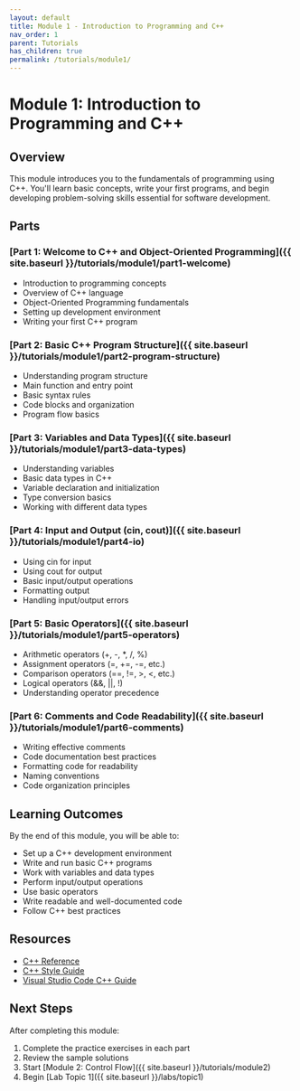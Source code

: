 ```yaml
---
layout: default
title: Module 1 - Introduction to Programming and C++
nav_order: 1
parent: Tutorials
has_children: true
permalink: /tutorials/module1/
---
```


# Module 1: Introduction to Programming and C++

## Overview
This module introduces you to the fundamentals of programming using C++. You'll learn basic concepts, write your first programs, and begin developing problem-solving skills essential for software development.

## Parts

### [Part 1: Welcome to C++ and Object-Oriented Programming]({{ site.baseurl }}/tutorials/module1/part1-welcome)
- Introduction to programming concepts
- Overview of C++ language
- Object-Oriented Programming fundamentals
- Setting up development environment
- Writing your first C++ program

### [Part 2: Basic C++ Program Structure]({{ site.baseurl }}/tutorials/module1/part2-program-structure)
- Understanding program structure
- Main function and entry point
- Basic syntax rules
- Code blocks and organization
- Program flow basics

### [Part 3: Variables and Data Types]({{ site.baseurl }}/tutorials/module1/part3-data-types)
- Understanding variables
- Basic data types in C++
- Variable declaration and initialization
- Type conversion basics
- Working with different data types

### [Part 4: Input and Output (cin, cout)]({{ site.baseurl }}/tutorials/module1/part4-io)
- Using cin for input
- Using cout for output
- Basic input/output operations
- Formatting output
- Handling input/output errors

### [Part 5: Basic Operators]({{ site.baseurl }}/tutorials/module1/part5-operators)
- Arithmetic operators (+, -, *, /, %)
- Assignment operators (=, +=, -=, etc.)
- Comparison operators (==, !=, >, <, etc.)
- Logical operators (&&, ||, !)
- Understanding operator precedence

### [Part 6: Comments and Code Readability]({{ site.baseurl }}/tutorials/module1/part6-comments)
- Writing effective comments
- Code documentation best practices
- Formatting code for readability
- Naming conventions
- Code organization principles

## Learning Outcomes
By the end of this module, you will be able to:
- Set up a C++ development environment
- Write and run basic C++ programs
- Work with variables and data types
- Perform input/output operations
- Use basic operators
- Write readable and well-documented code
- Follow C++ best practices

## Resources
- [C++ Reference](https://en.cppreference.com/)
- [C++ Style Guide](https://google.github.io/styleguide/cppguide.html)
- [Visual Studio Code C++ Guide](https://code.visualstudio.com/docs/languages/cpp)

## Next Steps
After completing this module:
1. Complete the practice exercises in each part
2. Review the sample solutions
3. Start [Module 2: Control Flow]({{ site.baseurl }}/tutorials/module2)
4. Begin [Lab Topic 1]({{ site.baseurl }}/labs/topic1)
